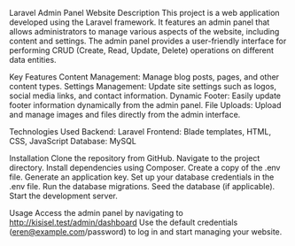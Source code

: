
Laravel Admin Panel Website
Description
This project is a web application developed using the Laravel framework. It features an admin panel that allows administrators to manage various aspects of the website, including content and settings. The admin panel provides a user-friendly interface for performing CRUD (Create, Read, Update, Delete) operations on different data entities.

Key Features
Content Management: Manage blog posts, pages, and other content types.
Settings Management: Update site settings such as logos, social media links, and contact information.
Dynamic Footer: Easily update footer information dynamically from the admin panel.
File Uploads: Upload and manage images and files directly from the admin interface.


Technologies Used
Backend: Laravel
Frontend: Blade templates, HTML, CSS, JavaScript
Database: MySQL


Installation
Clone the repository from GitHub.
Navigate to the project directory.
Install dependencies using Composer.
Create a copy of the .env file.
Generate an application key.
Set up your database credentials in the .env file.
Run the database migrations.
Seed the database (if applicable).
Start the development server.


Usage
Access the admin panel by navigating to http://kisisel.test/admin/dashboard Use the default credentials (eren@example.com/password) to log in and start managing your website.